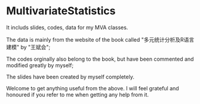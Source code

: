 # MultivariateStatistics
It includs slides, codes, data for my MVA classes.

The data is mainly from the website of the book called "多元统计分析及R语言建模" by "王斌会";

The codes orginally also belong to the book, but have been commented and modified greatly by myself; 

The slides have been created by myself completely.

Welcome to get anything useful from the above. I will feel grateful and honoured if you refer to me when getting any help from it. 
